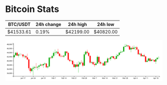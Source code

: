 # Bitcoin Stats

BTC/USDT|24h change|24h high|24h low|
|---|---|---|---|
|$41533.61|0.19%|$42199.00|$40820.00|

<img src="./chart.svg">
